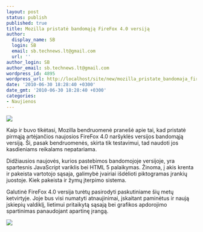 ```yaml
---
layout: post
status: publish
published: true
title: Mozilla pristatė bandomąją FireFox 4.0 versiją
author:
  display_name: SB
  login: SB
  email: sb.technews.lt@gmail.com
  url: ''
author_login: SB
author_email: sb.technews.lt@gmail.com
wordpress_id: 4895
wordpress_url: http://localhost/site/new/mozilla_pristate_bandomaja_firefox_40_versija/
date: '2010-06-30 18:28:40 +0300'
date_gmt: '2010-06-30 18:28:40 +0300'
categories:
- Naujienos
---
```

<div class="imgright"><img src="http://t1.gstatic.com/images?q=tbn:Bj8xpYjnC061MM:http://senoghteh.files.wordpress.com/2009/12/firefox-logo.png"  /></div>
<p>Kaip ir buvo tikėtasi, Mozilla bendruomenė pranešė apie tai, kad pristatė pirmąją artėjančios naujosios FireFox 4.0 naršyklės versijos bandomąją versiją. Ši, pasak bendruomenės, skirta tik testavimui, tad naudoti jos kasdieniams reikalams nepatariama.</p>
<p>Didžiausios naujovės, kurios pastebimos bandomojoje versijoje, yra spartesnis JavaScript variklis bei HTML 5 palaikymas. Žinoma, į akis krenta ir pakeista vartotojo sąsaja, galimybė įvairiai išdėlioti piktogramas įrankių juostoje. Kiek pakeista ir žymų įterpimo sistema.</p>
<p>Galutinė FireFox 4.0 versija turėtų pasirodyti paskutiniame šių metų ketvirtyje. Joje bus visi numatyti atnaujinimai, įskaitant paminėtus ir naują įskiepių valdiklį, lietimui pritaikytą sąsają bei grafikos apdorojimo spartinimas panaudojant apartinę įrangą.</p>
<p><img src="http://www.part.lt/img/85f27783e25fe4238ae165b2655a4a19945.jpg" /></p>
